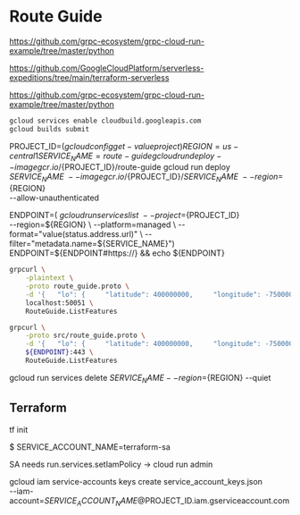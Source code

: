 # Route Guide
https://github.com/grpc-ecosystem/grpc-cloud-run-example/tree/master/python

https://github.com/GoogleCloudPlatform/serverless-expeditions/tree/main/terraform-serverless

https://github.com/grpc-ecosystem/grpc-cloud-run-example/tree/master/python

```bash
gcloud services enable cloudbuild.googleapis.com
gcloud builds submit
```

PROJECT_ID=$(gcloud config get-value project)
REGION=us-central1
SERVICE_NAME=route-guide
gcloud run deploy --image gcr.io/${PROJECT_ID}/route-guide
gcloud run deploy ${SERVICE_NAME} \
    --image gcr.io/${PROJECT_ID}/${SERVICE_NAME} \
    --region=${REGION} \
    --allow-unauthenticated

ENDPOINT=$(\
  gcloud run services list \
  --project=${PROJECT_ID} \
  --region=${REGION} \
  --platform=managed \
  --format="value(status.address.url)" \
  --filter="metadata.name=${SERVICE_NAME}") 
ENDPOINT=${ENDPOINT#https://} && echo ${ENDPOINT}

```bash
grpcurl \
    -plaintext \
    -proto route_guide.proto \
    -d '{   "lo": {     "latitude": 400000000,     "longitude": -750000000   },   "hi": {     "latitude": 420000000,     "longitude": -730000000   } }' \
    localhost:50051 \
    RouteGuide.ListFeatures
```

```bash
grpcurl \
    -proto src/route_guide.proto \
    -d '{   "lo": {     "latitude": 400000000,     "longitude": -750000000   },   "hi": {     "latitude": 420000000,     "longitude": -730000000   } }' \
    ${ENDPOINT}:443 \
    RouteGuide.ListFeatures
```

gcloud run services delete ${SERVICE_NAME} --region=${REGION} --quiet

## Terraform

tf init

$ SERVICE_ACCOUNT_NAME=terraform-sa

SA needs run.services.setIamPolicy -> cloud run admin

gcloud iam service-accounts keys create service_account_keys.json \
    --iam-account=$SERVICE_ACCOUNT_NAME@$PROJECT_ID.iam.gserviceaccount.com

